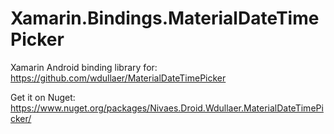 # Xamarin.Bindings.MaterialDateTimePicker
Xamarin Android binding library for: https://github.com/wdullaer/MaterialDateTimePicker

Get it on Nuget:
https://www.nuget.org/packages/Nivaes.Droid.Wdullaer.MaterialDateTimePicker/
